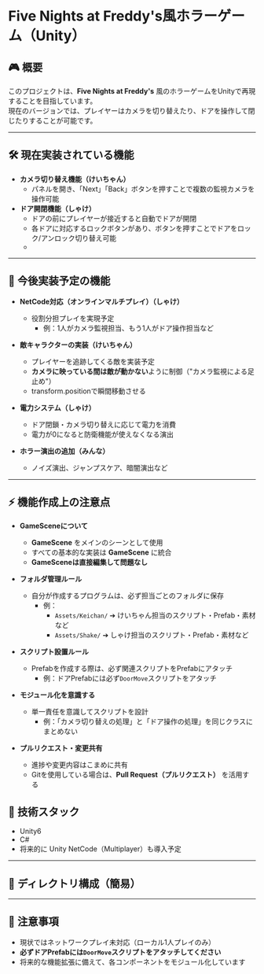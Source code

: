 # Five Nights at Freddy's風ホラーゲーム（Unity）

## 🎮 概要

このプロジェクトは、**Five Nights at Freddy's** 風のホラーゲームをUnityで再現することを目指しています。  
現在のバージョンでは、プレイヤーはカメラを切り替えたり、ドアを操作して閉じたりすることが可能です。

---

## 🛠️ 現在実装されている機能

- **カメラ切り替え機能（けいちゃん）**
  - パネルを開き、「Next」「Back」ボタンを押すことで複数の監視カメラを操作可能
- **ドア開閉機能（しゃけ）**
  - ドアの前にプレイヤーが接近すると自動でドアが開閉
  - 各ドアに対応するロックボタンがあり、ボタンを押すことでドアをロック/アンロック切り替え可能
  - 

---

## 🚀 今後実装予定の機能

- **NetCode対応（オンラインマルチプレイ）（しゃけ）**
  - 役割分担プレイを実現予定
    - 例：1人がカメラ監視担当、もう1人がドア操作担当など

- **敵キャラクターの実装（けいちゃん）**
  - プレイヤーを追跡してくる敵を実装予定
  - **カメラに映っている間は敵が動かない**ように制御（"カメラ監視による足止め"）
  - transform.positionで瞬間移動させる

- **電力システム（しゃけ）**
  - ドア閉鎖・カメラ切り替えに応じて電力を消費
  - 電力が0になると防衛機能が使えなくなる演出

- **ホラー演出の追加（みんな）**
  - ノイズ演出、ジャンプスケア、暗闇演出など

---

## ⚡ 機能作成上の注意点

- **GameSceneについて**
  - **GameScene** をメインのシーンとして使用
  - すべての基本的な実装は **GameScene** に統合
  - **GameSceneは直接編集して問題なし**

- **フォルダ管理ルール**
  - 自分が作成するプログラムは、必ず担当ごとのフォルダに保存
    - 例：
      - `Assets/Keichan/` ➔ けいちゃん担当のスクリプト・Prefab・素材など
      - `Assets/Shake/` ➔ しゃけ担当のスクリプト・Prefab・素材など

- **スクリプト設置ルール**
  - Prefabを作成する際は、必ず関連スクリプトをPrefabにアタッチ
    - 例：ドアPrefabには必ず`DoorMove`スクリプトをアタッチ

- **モジュール化を意識する**
  - 単一責任を意識してスクリプトを設計
    - 例：「カメラ切り替えの処理」と「ドア操作の処理」を同じクラスにまとめない

- **プルリクエスト・変更共有**
  - 進捗や変更内容はこまめに共有
  - Gitを使用している場合は、**Pull Request（プルリクエスト）** を活用する

## 🧱 技術スタック

- Unity6
- C#
- 将来的に Unity NetCode（Multiplayer）も導入予定

---

## 📂 ディレクトリ構成（簡易）


---

## 📌 注意事項

- 現状ではネットワークプレイ未対応（ローカル1人プレイのみ）
- **必ずドアPrefabには`DoorMove`スクリプトをアタッチしてください**
- 将来的な機能拡張に備えて、各コンポーネントをモジュール化しています

